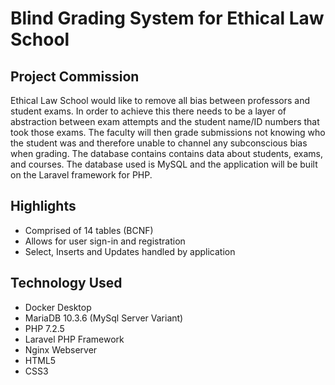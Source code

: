 # Blind Grading System for Ethical Law School

## Project Commission
Ethical Law School would like to remove all bias between professors and student exams. In order to achieve this there needs to be a layer of abstraction between exam attempts and the student name/ID numbers that took those exams. The faculty will then grade submissions not knowing who the student was and therefore unable to channel any subconscious bias when grading. The database contains contains data about students, exams, and courses. The database used is MySQL and the application will be built on the Laravel framework for PHP.

## Highlights
- Comprised of 14 tables (BCNF)
- Allows for user sign-in and registration
- Select, Inserts and Updates handled by application

## Technology Used
- Docker Desktop
- MariaDB 10.3.6 (MySql Server Variant)
- PHP 7.2.5
- Laravel PHP Framework
- Nginx Webserver
- HTML5
- CSS3
